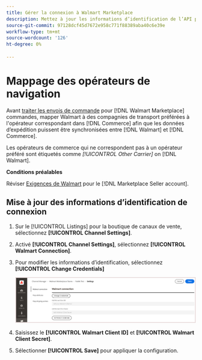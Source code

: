 ```yaml
---
title: Gérer la connexion à Walmart Marketplace
description: Mettez à jour les informations d’identification de l’API pour autoriser la connexion entre un [DNL! Commerce] vue de magasin et la variable [!DNL Walmart Marketplace]. La connexion est requise pour connecter les listes de produits Commerce et synchroniser les données d’inventaire, de prix, de commande et d’expédition entre Commerce et Walmart.
source-git-commit: 97128dcf45d7672e958c771f88389aba40c6e39e
workflow-type: tm+mt
source-wordcount: '126'
ht-degree: 0%

---
```



# Mappage des opérateurs de navigation

Avant [traiter les envois de commande](process-orders.md#ship-an-order) pour [!DNL Walmart Marketplace] commandes, mapper Walmart à des compagnies de transport préférées à l&#39;opérateur correspondant dans [!DNL Commerce] afin que les données d’expédition puissent être synchronisées entre [!DNL Walmart] et [!DNL Commerce].

Les opérateurs de commerce qui ne correspondent pas à un opérateur préféré sont étiquetés comme *[!UICONTROL Other Carrier]* on [!DNL Walmart].

**Conditions préalables**

Réviser [Exigences de Walmart](walmart-requirements.md) pour le [!DNL Marketplace Seller account].

## Mise à jour des informations d’identification de connexion

1. Sur le [!UICONTROL Listings] pour la boutique de canaux de vente, sélectionnez **[!UICONTROL Channel Settings]**.

1. Activé **[!UICONTROL Channel Settings]**, sélectionnez **[!UICONTROL Walmart Connection]**.

1. Pour modifier les informations d’identification, sélectionnez **[!UICONTROL Change Credentials]**

   ![Mise à jour des informations d’identification de l’API Walmart pour autoriser la connexion](assets/update-connection-credentials.png)

1. Saisissez le **[!UICONTROL Walmart Client ID]** et **[!UICONTROL Walmart Client Secret]**.

1. Sélectionner **[!UICONTROL Save]** pour appliquer la configuration.
